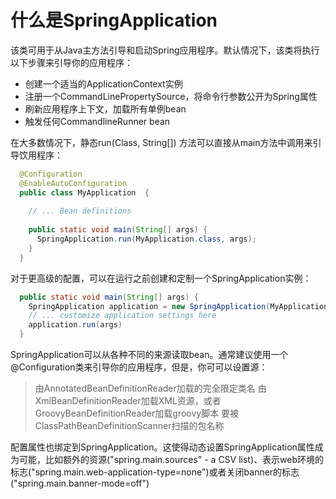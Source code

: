 # 什么是SpringApplication

该类可用于从Java主方法引导和启动Spring应用程序。默认情况下，该类将执行以下步骤来引导你的应用程序：
* 创建一个适当的ApplicationContext实例
* 注册一个CommandLinePropertySource，将命令行参数公开为Spring属性
* 刷新应用程序上下文，加载所有单例bean
* 触发任何CommandlineRunner bean

在大多数情况下，静态run(Class, String[]) 方法可以直接从main方法中调用来引导饮用程序：
```java
  @Configuration
  @EnableAutoConfiguration
  public class MyApplication  {
 
    // ... Bean definitions
 
    public static void main(String[] args) {
      SpringApplication.run(MyApplication.class, args);
    }
  }
```

对于更高级的配置，可以在运行之前创建和定制一个SpringApplication实例：
```java
  public static void main(String[] args) {
    SpringApplication application = new SpringApplication(MyApplication.class);
    // ... customize application settings here
    application.run(args)
  }
```

SpringApplication可以从各种不同的来源读取bean。通常建议使用一个@Configuration类来引导你的应用程序，但是，你可可以设置源：
> 由AnnotatedBeanDefinitionReader加载的完全限定类名
> 由XmlBeanDefinitionReader加载XML资源，或者GroovyBeanDefinitionReader加载groovy脚本
> 要被ClassPathBeanDefinitionScanner扫描的包名称

配置属性也绑定到SpringApplication。这使得动态设置SpringApplication属性成为可能，比如额外的资源("spring.main.sources" - a CSV list)、表示web环境的标志("spring.main.web-application-type=none")或者关闭banner的标志 ("spring.main.banner-mode=off")